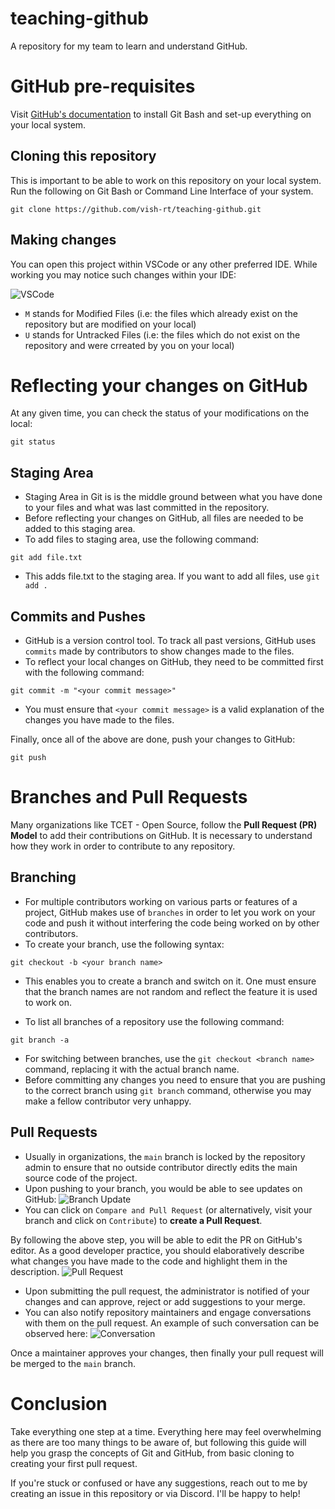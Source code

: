 # teaching-github
A repository for my team to learn and understand GitHub.

# GitHub pre-requisites
Visit [GitHub's documentation](https://docs.github.com/en/get-started/quickstart/set-up-git#setting-up-git) to install Git Bash and set-up everything on your local system.

## Cloning this repository
This is important to be able to work on this repository on your local system. Run the following on Git Bash or Command Line Interface of your system.
```
git clone https://github.com/vish-rt/teaching-github.git
```

## Making changes
You can open this project within VSCode or any other preferred IDE. While working you may notice such changes within your IDE:

![VSCode](https://user-images.githubusercontent.com/93420999/234667643-1af9b861-eb0f-4b51-a88c-7fe3b57ae74a.png)
- `M` stands for Modified Files (i.e: the files which already exist on the repository but are modified on your local)
- `U` stands for Untracked Files (i.e: the files which do not exist on the repository and were crreated by you on your local)

# Reflecting your changes on GitHub

At any given time, you can check the status of your modifications on the local:
```
git status
```

## Staging Area
- Staging Area in Git is is the middle ground between what you have done to your files and what was last committed in the repository.
- Before reflecting your changes on GitHub, all files are needed to be added to this staging area.
- To add files to staging area, use the following command:
```
git add file.txt
```
- This adds file.txt to the staging area. If you want to add all files, use `git add .`

## Commits and Pushes
- GitHub is a version control tool. To track all past versions, GitHub uses `commits` made by contributors to show changes made to the files.
- To reflect your local changes on GitHub, they need to be committed first with the following command:
```
git commit -m "<your commit message>"
```
- You must ensure that `<your commit message>` is a valid explanation of the changes you have made to the files.

Finally, once all of the above are done, push your changes to GitHub:
```
git push
```

# Branches and Pull Requests
Many organizations like TCET - Open Source, follow the **Pull Request (PR) Model** to add their contributions on GitHub. It is necessary to understand how they work in order to contribute to any repository.

## Branching
- For multiple contributors working on various parts or features of a project, GitHub makes use of `branches` in order to let you work on your code and push it without interfering the code being worked on by other contributors.
- To create your branch, use the following syntax:
```
git checkout -b <your branch name>
```
- This enables you to create a branch and switch on it. One must ensure that the branch names are not random and reflect the feature it is used to work on.

- To list all branches of a repository use the following command:
```
git branch -a
```
- For switching between branches, use the `git checkout <branch name>` command, replacing it with the actual branch name.
- Before committing any changes you need to ensure that you are pushing to the correct branch using `git branch` command, otherwise you may make a fellow contributor very unhappy.

## Pull Requests
- Usually in organizations, the `main` branch is locked by the repository admin to ensure that no outside contributor directly edits the main source code of the project.
- Upon pushing to your branch, you would be able to see updates on GitHub:
![Branch Update](https://user-images.githubusercontent.com/93420999/234677770-d5061b9c-1e88-40a0-9edd-71115a05d166.png)
- You can click on `Compare and Pull Request` (or alternatively, visit your branch and click on `Contribute`) to **create a Pull Request**.

By following the above step, you will be able to edit the PR on GitHub's editor. As a good developer practice, you should elaboratively describe what changes you have made to the code and highlight them in the description.
![Pull Request](https://user-images.githubusercontent.com/93420999/234678121-d4ddf6d9-ab59-45c6-92aa-da06bb7ff3e6.png)

- Upon submitting the pull request, the administrator is notified of your changes and can approve, reject or add suggestions to your merge.
- You can also notify repository maintainers and engage conversations with them on the pull request. An example of such conversation can be observed here:
![Conversation](https://user-images.githubusercontent.com/93420999/234681510-61361da1-c493-4f14-94a1-5737271d49e7.png)

Once a maintainer approves your changes, then finally your pull request will be merged to the `main` branch.

# Conclusion
Take everything one step at a time. Everything here may feel overwhelming as there are too many things to be aware of, but following this guide will help you grasp the concepts of Git and GitHub, from basic cloning to creating your first pull request.

If you're stuck or confused or have any suggestions, reach out to me by creating an issue in this repository or via Discord. I'll be happy to help!